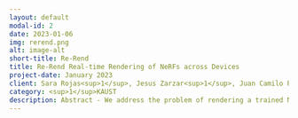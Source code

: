 ```yaml
---
layout: default
modal-id: 2
date: 2023-01-06
img: rerend.png
alt: image-alt
short-title: Re-Rend
title: Re-Rend Real-time Rendering of NeRFs across Devices
project-date: January 2023
client: Sara Rojas<sup>1</sup>, Jesus Zarzar<sup>1</sup>, Juan Camilo Perez<sup>1</sup>
category: <sup>1</sup>KAUST
description: Abstract - We address the problem of rendering a trained NeRF in real-time on resource-constrained devices. Our method achieves real-time performance by transforming a NeRF into a representation that trivially runs on standard graphics pipelines.  Specifically, our method distills the NeRF by extracting the learned density into a mesh, and the learned color information into a set of matrices that factorize the scene’s light field.
---
```

